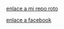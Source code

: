 [enlace a mi repo roto](https://github.com/catherinefc2)

[enlace a facebook](https://www.facebook.com)
